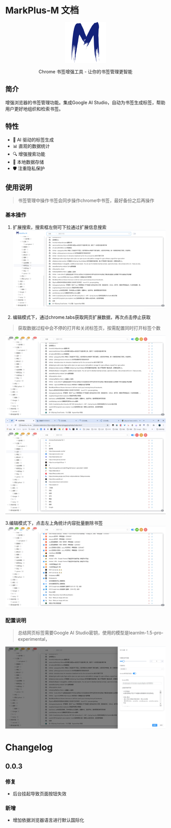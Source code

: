 # MarkPlus-M 文档

<div align="center">

![MarkPlus-M Logo](src/assets/icons/icon128.png)

Chrome 书签增强工具 - 让你的书签管理更智能

[//]: # ([English]&#40;./docs/en/README.md&#41; | 简体中文)

</div>

## 简介

增强浏览器的书签管理功能。集成Google AI Studio，自动为书签生成标签，帮助用户更好地组织和检索书签。

## 特性

- 🤖 AI 驱动的标签生成
- 📊 直观的数据统计
- 🔍 增强搜索功能
- 💾 本地数据存储
- 🛡️ 注重隐私保护

## 使用说明
> 书签管理中操作书签会同步操作chrome中书签，最好备份之后再操作

### 基本操作
1. 扩展搜索，搜索框左侧可下拉通过扩展信息搜索
![](docs/images/1.png)

2. 编辑模式下，通过chrome.tabs获取网页扩展数据，再次点击停止获取

> 获取数据过程中会不停的打开和关闭标签页，按需配置同时打开标签个数

![](docs/images/2.png)
![](docs/images/2-1.png)

3.编辑模式下，点击左上角统计内容批量删除书签
![](docs/images/2-2.png)

### 配置说明
> 总结网页标签需要Google AI Studio密钥，使用的模型是learnlm-1.5-pro-experimental，

![](docs/images/3.png)


# Changelog
## 0.0.3
### 修复
- 后台挂起导致页面按钮失效

### 新增
- 增加依据浏览器语言进行默认国际化
